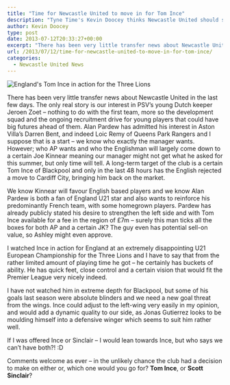 ```yaml
---
title: "Time for Newcastle United to move in for Tom Ince"
description: "Tyne Time's Kevin Doocey thinks Newcastle United should start their summer transfer business with a move for Blackpool's Tom Ince."
author: Kevin Doocey
type: post
date: 2013-07-12T20:33:27+00:00
excerpt: "There has been very little transfer news about Newcastle United in the last few days. The only real story is our interest in PSV's young Dutch keeper Jeroen Zoet - nothing to do with the first team.."
url: /2013/07/12/time-for-newcastle-united-to-move-in-for-tom-ince/
categories:
  - Newcastle United News
---
```


![England's Tom Ince in action for the Three Lions](https://www.tynetime.com/wp-content/uploads/2013/07/Tom-Ince-Blackpool.jpg "Ince - Waiting for an offer from a bigger club after Cardiff rejection")

There has been very little transfer news about Newcastle United in the last few days. The only real story is our interest in PSV’s young Dutch keeper Jeroen Zoet – nothing to do with the first team, more so the development squad and the ongoing recruitment drive for young players that could have big futures ahead of them. Alan Pardew has admitted his interest in Aston Villa’s Darren Bent, and indeed Loic Remy of Queens Park Rangers and I suppose that is a start – we know who exactly the manager wants. However; who AP wants and who the Englishman will largely come down to a certain Joe Kinnear meaning our manager might not get what he asked for this summer, but only time will tell. A long-term target of the club is a certain Tom Ince of Blackpool and only in the last 48 hours has the English rejected a move to Cardiff City, bringing him back on the market.

We know Kinnear will favour English based players and we know Alan Pardew is both a fan of England U21 star and also wants to reinforce his predominantly French team, with some homegrown players. Pardew has already publicly stated his desire to strengthen the left side and with Tom Ince available for a fee in the region of £7m – surely this man ticks all the boxes for both AP and a certain JK? The guy even has potential sell-on value, so Ashley might even approve.

I watched Ince in action for England at an extremely disappointing U21 European Championship for the Three Lions and I have to say that from the rather limited amount of playing time he got – he certainly has buckets of ability. He has quick feet, close control and a certain vision that would fit the Premier League very nicely indeed.

I have not watched him in extreme depth for Blackpool, but some of his goals last season were absolute blinders and we need a new goal threat from the wings. Ince could adjust to the left-wing very easily in my opinion, and would add a dynamic quality to our side, as Jonas Gutierrez looks to be moulding himself into a defensive winger which seems to suit him rather well.

If I was offered Ince or Sinclair – I would lean towards Ince, but who says we can’t have both?! :D

Comments welcome as ever – in the unlikely chance the club had a decision to make on either or, which one would you go for? **Tom Ince**, or **Scott Sinclair**?
